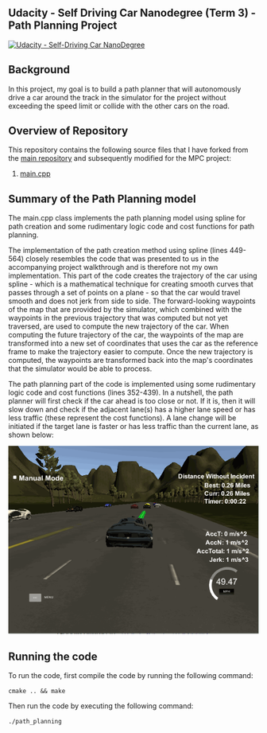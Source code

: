 ## Udacity - Self Driving Car Nanodegree (Term 3) - Path Planning Project
[![Udacity - Self-Driving Car NanoDegree](https://s3.amazonaws.com/udacity-sdc/github/shield-carnd.svg)](http://www.udacity.com/drive)

Background
---
In this project, my goal is to build a path planner that will autonomously drive a car around the track in the simulator for the project without exceeding the speed limit or collide with the other cars on the road.

Overview of Repository
---
This repository contains the following source files that I have forked from the [main repository](https://github.com/udacity/CarND-Path-Planning-Project) and subsequently modified for the MPC project:

1.  [main.cpp](https://github.com/MartinKan/CarND-Path-Planning-Project/blob/master/src/main.cpp)

Summary of the Path Planning model
---
The main.cpp class implements the path planning model using spline for path creation and some rudimentary logic code and cost functions for path planning.  

The implementation of the path creation method using spline (lines 449-564) closely resembles the code that was presented to us in the accompanying project walkthrough and is therefore not my own implementation.  This part of the code creates the trajectory of the car using spline - which is a mathematical technique for creating smooth curves that passes through a set of points on a plane - so that the car would travel smooth and does not jerk from side to side.  The forward-looking waypoints of the map that are provided by the simulator, which combined with the waypoints in the previous trajectory that was computed but not yet traversed, are used to compute the new trajectory of the car.  When computing the future trajectory of the car, the waypoints of the map are transformed into a new set of coordinates that uses the car as the reference frame to make the trajectory easier to compute.  Once the new trajectory is computed, the waypoints are transformed back into the map's coordinates that the simulator would be able to process.

The path planning part of the code is implemented using some rudimentary logic code and cost functions (lines 352-439). In a nutshell, the path planner will first check if the car ahead is too close or not. If it is, then it will slow down and check if the adjacent lane(s) has a higher lane speed or has less traffic (these represent the cost functions). A lane change will be initiated if the target lane is faster or has less traffic than the current lane, as shown below:

![alt text](https://github.com/MartinKan/CarND-Path-Planning-Project/blob/master/images/path_planning1.gif)

Running the code
---

To run the code, first compile the code by running the following command:

	cmake .. && make

Then run the code by executing the following command:

	./path_planning